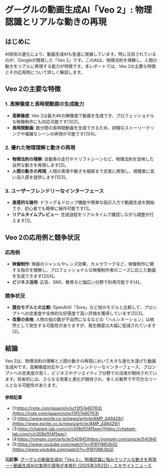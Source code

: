 # グーグルの動画生成AI「Veo 2」: 物理認識とリアルな動きの再現

## はじめに

AI技術の進化により、動画生成AIも急速に発展しています。特に注目されているのが、Googleが開発した「Veo 2」です。このAIは、物理法則を理解し、人間の動きをリアルに再現する能力が特徴です。本レポートでは、Veo 2の主要な特徴とその応用例について詳しく解説します。

## Veo 2の主要な特徴

### 1. 高解像度と長時間動画の生成能力

- **高解像度**: Veo 2は最大4Kの解像度で動画を生成でき、プロフェッショナルな映像制作にも対応可能です[1][2]。
- **長時間動画**: 数分間の長時間動画を生成できるため、詳細なストーリーテリングや複雑なシーンの再現が可能です[1][4]。

### 2. 優れた物理理解と動きの再現

- **物理法則の理解**: 自動車の走行やドリフトシーンなど、物理法則を加味した自然な動きを再現します[2]。
- **人間の動きの再現**: 人間の表情や動きを細部まで忠実に再現し、視聴者に高い没入感を提供します[1][3]。

### 3. ユーザーフレンドリーなインターフェース

- **直感的な操作**: ドラッグ＆ドロップ機能や簡単な指示入力で動画生成を開始でき、初心者でも簡単に操作可能です[1]。
- **リアルタイムプレビュー**: 生成過程をリアルタイムで確認しながら調整が行えます[1]。

## Veo 2の応用例と競争状況

### 応用例

- **映像制作**: 映画のジャンルやレンズ効果、カメラワークなど、映像制作に関する指示を理解し、プロフェッショナルな映像制作者のニーズに応じた動画を生成できます[2][4]。
- **ビジネス活用**: 広告、SNS、教育など幅広い分野で利用可能です[4]。

### 競争状況

- **競合モデルとの比較**: OpenAIの「Sora」など他のモデルと比較して、プロンプトへの忠実度や全体的な好感度で高い評価を獲得しています[2][3]。
- **改善の余地**: 人物の指の数が不自然になるなどの「ハルシネーション」は依然として発生する可能性がありますが、発生頻度は大幅に低減されています[2]。

## 結論

Veo 2は、物理法則の理解と人間の動きの再現において大きな進化を遂げた動画生成AIです。高解像度対応やユーザーフレンドリーなインターフェース、プロンプトへの忠実度が高く、ビジネスやクリエイティブ分野での活用が期待されています。将来的には、さらなる改善と進化が期待され、多くの業界で不可欠なツールとなる可能性があります。

#### 参照記事
- [1:https://note.com/jasami/n/ncf3f57e60763](https://note.com/jasami/n/ncf3f57e60763)
- [2:https://www.excite.co.jp/news/article/AMP_449429/](https://www.excite.co.jp/news/article/AMP_449429/)
- [3:https://chatgpt-lab.com/n/n308d104f5eec](https://chatgpt-lab.com/n/n308d104f5eec)
- [4:https://romptn.com/article/54094](https://romptn.com/article/54094)
- [5:https://www.youtube.com/watch?v=918YjlMUlbQ](https://www.youtube.com/watch?v=918YjlMUlbQ)


**元記事:** [グーグルの動画生成AI「Veo 2」、物理認識に強みでリアルな動きを再現ーー動画生成AIの実用化競争が本格化 (2025年3月2日) - エキサイトニュース](https://www.excite.co.jp/news/article/AMP_449429/)